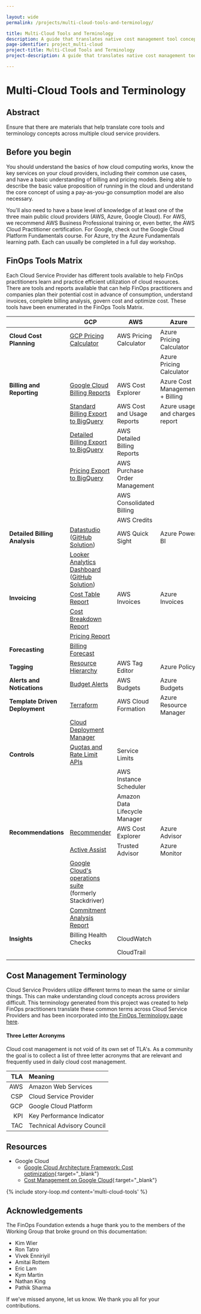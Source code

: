 ```yaml
---

layout: wide
permalink: /projects/multi-cloud-tools-and-terminology/

title: Multi-Cloud Tools and Terminology
description: A guide that translates native cost management tool concepts across multiple cloud service providers.
page-identifier: project_multi-cloud
project-title: Multi-Cloud Tools and Terminology
project-description: A guide that translates native cost management tool concepts across multiple cloud service providers.

---
```



# Multi-Cloud Tools and Terminology

## Abstract

Ensure that there are materials that help translate core tools and terminology concepts across multiple cloud service providers.

## Before you begin

You should understand the basics of how cloud computing works, know the key services on your cloud providers, including their common use cases, and have a basic understanding of billing and pricing models. Being able to describe the basic value proposition of running in the cloud and understand the core concept of using a pay-as-you-go consumption model are also necessary.

You'll also need to have a base level of knowledge of at least one of the three main public cloud providers (AWS, Azure, Google Cloud). For AWS, we recommend AWS Business Professional training or, even better, the AWS Cloud Practitioner certification. For Google, check out the Google Cloud Platform Fundamentals course. For Azure, try the Azure Fundamentals learning path. Each can usually be completed in a full day workshop.

<!-- ## Relevant FinOps Framework components
To get the most out of this document, please review the following first:
* [Tagging and labeling](/framework/archive/v0.1/capabilities/tagging-labeling/)
* [Cost allocation](/framework/archive/v0.1/domains/allocate/)
* [Accurate Cloud Forecasts](/framework/projects/accurate-cloud-forecasts/)
* Invoice and Billing Reporting
* Reserved Instances, spot pricing and savings plans
* [Organizational Alignment](/framework/domains/organizational-alignment/)

If you have a strong handle on these subjects, please continue on to better understand how to approach this challenge. -->

## FinOps Tools Matrix
Each Cloud Service Provider has different tools available to help FinOps practitioners learn and practice efficient utilization of cloud resources.  There are tools and reports available that can help FinOps practitioners and companies plan their potential cost in advance of consumption, understand invoices, complete billing analysis, govern cost and optimize cost.  These tools have been enumerated in the FinOps Tools Matrix.

|  | GCP        | AWS           | Azure  |
| ------------- | ------------- | ------------- | ------------- |
| **Cloud Cost Planning** | [GCP Pricing Calculator](https://cloud.google.com/products/calculator) | AWS Pricing Calculator | Azure Pricing Calculator |
|  |  |  | Azure Pricing Calculator |
| **Billing and Reporting** | [Google Cloud Billing Reports](https://cloud.google.com/billing/docs/reports#billing-reports-tutorial) | AWS Cost Explorer | Azure Cost Management + Billing |
|  | [Standard Billing Export to BigQuery](https://cloud.google.com/billing/docs/how-to/export-data-bigquery-tables#standard-usage-cost-data-schema) | AWS Cost and Usage Reports | Azure usage and charges report |
|  | [Detailed Billing Export to BigQuery](https://cloud.google.com/billing/docs/how-to/export-data-bigquery-tables#detailed-usage-cost-data-schema) | AWS Detailed Billing Reports |  |
|  | [Pricing Export to BigQuery](https://cloud.google.com/billing/docs/how-to/export-data-bigquery-tables#pricing-data-schema) | AWS Purchase Order Management |  |
|  |  | AWS Consolidated Billing |  |
|  |  | AWS Credits |  |
| **Detailed Billing Analysis** | [Datastudio](https://cloud.google.com/billing/docs/reports#custom-reports) ([GitHub Solution](https://github.com/GoogleCloudPlatform/professional-services/tree/main/examples/cost-optimization-dashboard)) | AWS Quick Sight | Azure Power BI |
|  | [Looker Analytics Dashboard](https://looker.com/platform/blocks/source/cloud-cost-management) ([GitHub Solution](https://github.com/llooker/gcp_billing_block)) |  |  |
| **Invoicing** | [Cost Table Report](https://cloud.google.com/billing/docs/reports#cost-table-report) | AWS Invoices | Azure Invoices |
|  | [Cost Breakdown Report](https://cloud.google.com/billing/docs/reports#cost-breakdown-report) |  |  |
|  | [Pricing Report](https://cloud.google.com/billing/docs/reports#pricing-table-report) |  |  |
| **Forecasting** | [Billing Forecast](https://cloud.google.com/billing/docs/how-to/reports#cost-forecast) |  |  |
| **Tagging** | [Resource Hierarchy](https://cloud.google.com/resource-manager/docs/cloud-platform-resource-hierarchy) | AWS Tag Editor | Azure Policy |
| **Alerts and Notications** | [Budget Alerts](https://cloud.google.com/billing/docs/how-to/budgets) | AWS Budgets | Azure Budgets |
| **Template Driven Deployment** | [Terraform](https://cloud.google.com/docs/terraform) | AWS Cloud Formation | Azure Resource Manager |
|  | [Cloud Deployment Manager](https://cloud.google.com/deployment-manager/docs#docs) |  |  |
| **Controls** | [Quotas and Rate Limit APIs](https://cloud.google.com/compute/quotas) | Service Limits |  |
|  |  | AWS Instance Scheduler |  |
|  |  | Amazon Data Lifecycle Manager |  |
| **Recommendations** | [Recommender](https://cloud.google.com/recommender/docs/recommenders) | AWS Cost Explorer | Azure Advisor |
|  | [Active Assist](https://cloud.google.com/solutions/active-assist) | Trusted Advisor | Azure Monitor |
|  | [Google Cloud's operations suite](https://cloud.google.com/products/operations#section-8) (formerly Stackdriver) |  |  |
|  | [Commitment Analysis Report](https://cloud.google.com/billing/docs/reports#cud-analysis-reports) |  |  |
| **Insights** | Billing Health Checks | CloudWatch |  |
|  |  | CloudTrail |  |
|  |  |  |  |



## Cost Management Terminology
Cloud Service Providers utilize different terms to mean the same or similar things.  This can make understanding cloud concepts across providers difficult.  This terminology generated from this project was created to help FinOps practitioners translate these common terms across Cloud Service Providers and has been incorporated into [the FinOps Terminology page here](https://www.finops.org/resources/terminology/).


#### Three Letter Acronyms
Cloud cost management is not void of its own set of TLA's.  As a community the goal is to collect a list of three letter acronyms that are relevant and frequently used in daily cloud cost management.  

| TLA |	Meaning |
|---:|:---|
| AWS	| Amazon Web Services |
| CSP	| Cloud Service Provider |
| GCP	| Google Cloud Platform |
| KPI	| Key Performance Indicator |
| TAC	| Technical Advisory Council |


## Resources

-  Google Cloud
   - [Google Cloud Architecture Framework: Cost optimization](https://cloud.google.com/architecture/framework/cost-optimization/){:target="_blank"}
   - [Cost Management on Google Cloud](https://cloud.google.com/cost-management#section-6){:target="_blank"}

{% include story-loop.md content='multi-cloud-tools' %}

## Acknowledgements
The FinOps Foundation extends a huge thank you to the members of the Working Group that broke ground on this documentation:
* Kim Wier
* Ron Tatro
* Vivek Enniriyil
* Amitai Rottem
* Eric Lam
* Kym Martin
* Nathan King
* Pathik Sharma

If we’ve missed anyone, let us know. We thank you all for your contributions.
